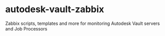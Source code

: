 # autodesk-vault-zabbix 

Zabbix scripts, templates and more for monitoring Autodesk Vault servers and Job Processors

